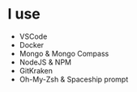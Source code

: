 # I use

- VSCode
- Docker
- Mongo & Mongo Compass
- NodeJS & NPM
- GitKraken
- Oh-My-Zsh & Spaceship prompt

